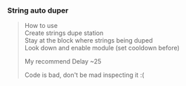 ### String auto duper

> How to use \
> Create strings dupe station \
> Stay at the block where strings being duped \
> Look down and enable module (set cooldown before)
>
> My recommend Delay ~25
>
> Code is bad, don't be mad inspecting it :(